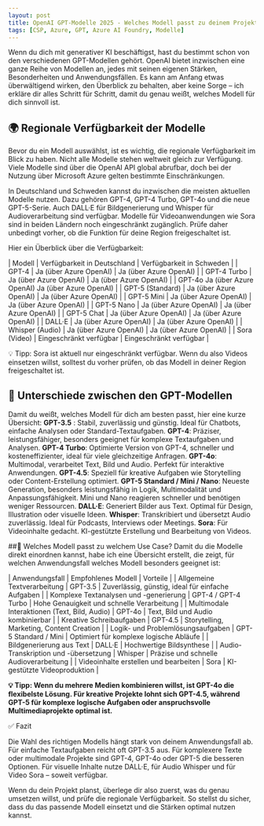 ```yaml
---
layout: post
title: OpenAI GPT-Modelle 2025 - Welches Modell passt zu deinem Projekt?
tags: [CSP, Azure, GPT, Azure AI Foundry, Modelle]
---
```


Wenn du dich mit generativer KI beschäftigst, hast du bestimmt schon von den verschiedenen GPT-Modellen gehört. OpenAI bietet inzwischen eine ganze Reihe von Modellen an, jedes mit seinen eigenen Stärken, Besonderheiten und Anwendungsfällen. Es kann am Anfang etwas überwältigend wirken, den Überblick zu behalten, aber keine Sorge – ich erkläre dir alles Schritt für Schritt, damit du genau weißt, welches Modell für dich sinnvoll ist.

## 🌍 Regionale Verfügbarkeit der Modelle
Bevor du ein Modell auswählst, ist es wichtig, die regionale Verfügbarkeit im Blick zu haben. Nicht alle Modelle stehen weltweit gleich zur Verfügung. Viele Modelle sind über die OpenAI API global abrufbar, doch bei der Nutzung über Microsoft Azure gelten bestimmte Einschränkungen.

In Deutschland und Schweden kannst du inzwischen die meisten aktuellen Modelle nutzen. Dazu gehören GPT-4, GPT-4 Turbo, GPT-4o und die neue GPT-5-Serie. Auch DALL·E für Bildgenerierung und Whisper für Audioverarbeitung sind verfügbar. Modelle für Videoanwendungen wie Sora sind in beiden Ländern noch eingeschränkt zugänglich. Prüfe daher unbedingt vorher, ob die Funktion für deine Region freigeschaltet ist.

Hier ein Überblick über die Verfügbarkeit:

| Modell |	Verfügbarkeit in Deutschland |	Verfügbarkeit in Schweden |
| GPT-4 |	Ja (über Azure OpenAI) |	Ja (über Azure OpenAI) |
| GPT-4 Turbo | Ja (über Azure OpenAI) |	Ja (über Azure OpenAI) |
| GPT-4o	Ja (über Azure OpenAI)	Ja (über Azure OpenAI) |
| GPT-5 (Standard) |	Ja (über Azure OpenAI) |	Ja (über Azure OpenAI) |
| GPT-5 Mini |	Ja (über Azure OpenAI) |	Ja (über Azure OpenAI) |
| GPT-5 Nano |	Ja (über Azure OpenAI) |	Ja (über Azure OpenAI) |
| GPT-5 Chat |	Ja (über Azure OpenAI) |	Ja (über Azure OpenAI) |
| DALL·E |	Ja (über Azure OpenAI) |	Ja (über Azure OpenAI) |
| Whisper (Audio) |	Ja (über Azure OpenAI) |	Ja (über Azure OpenAI) |
| Sora (Video) |	Eingeschränkt verfügbar |	Eingeschränkt verfügbar |

💡 Tipp: Sora ist aktuell nur eingeschränkt verfügbar. Wenn du also Videos einsetzen willst, solltest du vorher prüfen, ob das Modell in deiner Region freigeschaltet ist.


## 🧠 Unterschiede zwischen den GPT-Modellen

Damit du weißt, welches Modell für dich am besten passt, hier eine kurze Übersicht:
**GPT-3.5** : Stabil, zuverlässig und günstig. Ideal für Chatbots, einfache Analysen oder Standard-Textaufgaben.
**GPT-4**: Präziser, leistungsfähiger, besonders geeignet für komplexe Textaufgaben und Analysen.
**GPT-4 Turbo**: Optimierte Version von GPT-4, schneller und kosteneffizienter, ideal für viele gleichzeitige Anfragen.
**GPT-4o**: Multimodal, verarbeitet Text, Bild und Audio. Perfekt für interaktive Anwendungen.
**GPT-4.5**: Speziell für kreative Aufgaben wie Storytelling oder Content-Erstellung optimiert.
**GPT-5 Standard / Mini / Nano**: Neueste Generation, besonders leistungsfähig in Logik, Multimodalität und Anpassungsfähigkeit. Mini und Nano reagieren schneller und benötigen weniger Ressourcen.
**DALL·E**: Generiert Bilder aus Text. Optimal für Design, Illustration oder visuelle Ideen.
**Whisper**: Transkribiert und übersetzt Audio zuverlässig. Ideal für Podcasts, Interviews oder Meetings.
**Sora**: Für Videoinhalte gedacht. KI-gestützte Erstellung und Bearbeitung von Videos.

##🧩 Welches Modell passt zu welchem Use Case?
Damit du die Modelle direkt einordnen kannst, habe ich eine Übersicht erstellt, die zeigt, für welchen Anwendungsfall welches Modell besonders geeignet ist:

| Anwendungsfall |	Empfohlenes Modell |	Vorteile |
| Allgemeine Textverarbeitung | GPT-3.5 |	Zuverlässig, günstig, ideal für einfache Aufgaben |
| Komplexe Textanalysen und -generierung |	GPT-4 / GPT-4 Turbo |	Hohe Genauigkeit und schnelle Verarbeitung |
| Multimodale Interaktionen (Text, Bild, Audio) |	GPT-4o |	Text, Bild und Audio kombinierbar |
| Kreative Schreibaufgaben |	GPT-4.5 |	Storytelling, Marketing, Content Creation |
| Logik- und Problemlösungsaufgaben |	GPT-5 Standard / Mini |	Optimiert für komplexe logische Abläufe |
| Bildgenerierung aus Text |	DALL·E |	Hochwertige Bildsynthese |
| Audio-Transkription und -übersetzung |	Whisper |	Präzise und schnelle Audioverarbeitung |
| Videoinhalte erstellen und bearbeiten |	Sora |	KI-gestützte Videoproduktion |

**💡 Tipp: Wenn du mehrere Medien kombinieren willst, ist GPT-4o die flexibelste Lösung. Für kreative Projekte lohnt sich GPT-4.5, während GPT-5 für komplexe logische Aufgaben oder anspruchsvolle Multimediaprojekte optimal ist.**


✅ Fazit

Die Wahl des richtigen Modells hängt stark von deinem Anwendungsfall ab. Für einfache Textaufgaben reicht oft GPT-3.5 aus. Für komplexere Texte oder multimodale Projekte sind GPT-4, GPT-4o oder GPT-5 die besseren Optionen. Für visuelle Inhalte nutze DALL·E, für Audio Whisper und für Video Sora – soweit verfügbar.

Wenn du dein Projekt planst, überlege dir also zuerst, was du genau umsetzen willst, und prüfe die regionale Verfügbarkeit. So stellst du sicher, dass du das passende Modell einsetzt und die Stärken optimal nutzen kannst.

